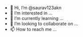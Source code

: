 - 👋 Hi, I’m @saurav123akn
- 👀 I’m interested in ...
- 🌱 I’m currently learning ...
- 💞️ I’m looking to collaborate on ...
- 📫 How to reach me ...

<!---
saurav123akn/saurav123akn is a ✨ special ✨ repository because its `README.md` (this file) appears on your GitHub profile.
You can click the Preview link to take a look at your changes.
--->
